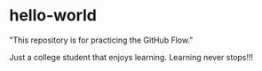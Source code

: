 # hello-world
"This repository is for practicing the GitHub Flow."

Just a college student that enjoys learning. Learning never stops!!!
